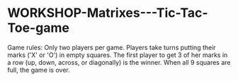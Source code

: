 # WORKSHOP-Matrixes---Tic-Tac-Toe-game

Game rules:
Only two players per game. Players take turns putting their marks ('X' or 'O') in empty squares. The first player to get 3 of her marks in a row (up, down, across, or diagonally) is the winner. When all 9 squares are full, the game is over.
